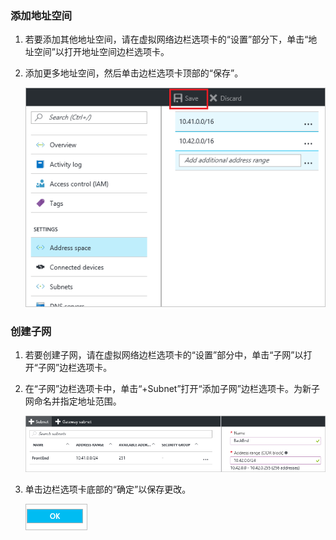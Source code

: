 ### 添加地址空间
1. 若要添加其他地址空间，请在虚拟网络边栏选项卡的“设置”部分下，单击“地址空间”以打开地址空间边栏选项卡。
2. 添加更多地址空间，然后单击边栏选项卡顶部的“保存”。
   
    ![添加地址空间](./media/vpn-gateway-additional-address-space-include/address_space.png)  


### 创建子网
1. 若要创建子网，请在虚拟网络边栏选项卡的“设置”部分中，单击“子网”以打开“子网”边栏选项卡。
2. 在“子网”边栏选项卡中，单击“+Subnet”打开“添加子网”边栏选项卡。为新子网命名并指定地址范围。
   
    ![子网设置](./media/vpn-gateway-additional-address-space-include/add_subnet.png)  

3. 单击边栏选项卡底部的“确定”以保存更改。
   
    ![子网设置](./media/vpn-gateway-additional-address-space-include/ok.png)  

<!---HONumber=Mooncake_1219_2016-->